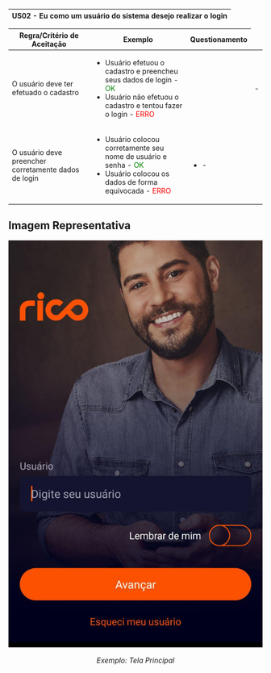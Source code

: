<table>
    <thead>
        <tr>
            <th colspan="2" rowspan="2"> US02 - Eu como um usuário do sistema desejo realizar o login</th>
        </tr>        
    </thead>
</table>

<table>
    <thead>
        <tr>
            <th>Regra/Critério de Aceitação</th>
            <th>Exemplo</th>
            <th>Questionamento</th>
        </tr>        
    </thead>
    <tbody>
        <tr>
            <td>O usuário deve ter efetuado o cadastro</td>
            <td>
                <ul>
                    <li>Usuário efetuou o cadastro e preencheu seus dados de login - <span style="color:green">OK</span></li>
                    <li>Usuário não efetuou o cadastro e tentou fazer o login - <span style="color:red">ERRO</span></li>
                </ul>
            </td>
            <td>
                <ul>
                    <td> - </td>
                </ul>
            </td>
        </tr>
        <tr>
            <td>O usuário deve preencher corretamente dados de login</td>
            <td>
                <ul>
                    <li>Usuário colocou corretamente seu nome de usuário e senha - <span style="color:green">OK</span></li>
                    <li>Usuário colocou os dados de forma equivocada - <span style="color:red">ERRO</span></li>
                </ul>
            </td>
            <td>
                <ul>
                    <li> - </li>
                </ul>
            </td>
        </tr>
    </tbody></table>

## **Imagem Representativa**

![US01](../../../img/home.jpg)
<p align="center"><i>Exemplo: Tela Principal</i></p>
